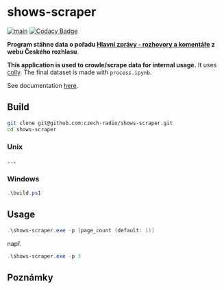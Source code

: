 # shows-scraper

[![main](https://github.com/czech-radio/shows-scraper/actions/workflows/main.yml/badge.svg)](https://github.com/czech-radio/shows-scraper/actions/workflows/main.yml) [![Codacy Badge](https://app.codacy.com/project/badge/Grade/518b8ee5b79240e78d3b955beb19d393)](https://app.codacy.com/gh/czech-radio/shows-scraper/dashboard?utm_source=gh&utm_medium=referral&utm_content=&utm_campaign=Badge_grade)

**Program stáhne data o pořadu [Hlavní zprávy - rozhovory a komentáře](https://radiozurnal.rozhlas.cz/hlavni-zpravy-rozhovory-a-komentare-5997846) z webu Českého rozhlasu**.

**This application is used to crowle/scrape data for internal usage.** 
It uses [colly](http://go-colly.org/). The final dataset is made with `process.ipynb`.

See documentation [here](https://github.com/czech-radio/organization/blob/main/software/projects/scraping-shows.md).

## Build

```bash
git clone git@github.com:czech-radio/shows-scraper.git
cd shows-scraper
```

### Unix

```bash
...
```

### Windows

```powershell
.\build.ps1
```

## Usage

```powershell
.\shows-scraper.exe -p [page_count (default: 1)]
```

např.

```powershell
.\shows-scraper.exe -p 3
```

## Poznámky

